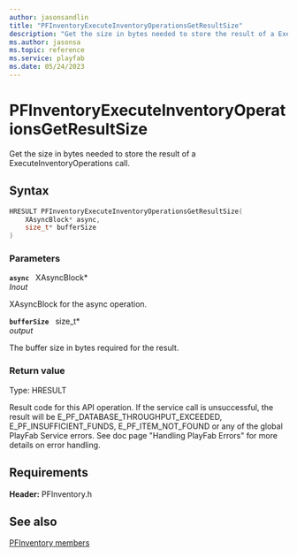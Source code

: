 ```yaml
---
author: jasonsandlin
title: "PFInventoryExecuteInventoryOperationsGetResultSize"
description: "Get the size in bytes needed to store the result of a ExecuteInventoryOperations call."
ms.author: jasonsa
ms.topic: reference
ms.service: playfab
ms.date: 05/24/2023
---
```


# PFInventoryExecuteInventoryOperationsGetResultSize  

Get the size in bytes needed to store the result of a ExecuteInventoryOperations call.  

## Syntax  
  
```cpp
HRESULT PFInventoryExecuteInventoryOperationsGetResultSize(  
    XAsyncBlock* async,  
    size_t* bufferSize  
)  
```  
  
### Parameters  
  
**`async`** &nbsp; XAsyncBlock*  
*_Inout_*  
  
XAsyncBlock for the async operation.  
  
**`bufferSize`** &nbsp; size_t*  
*output*  
  
The buffer size in bytes required for the result.  
  
  
### Return value
Type: HRESULT
  
Result code for this API operation. If the service call is unsuccessful, the result will be E_PF_DATABASE_THROUGHPUT_EXCEEDED, E_PF_INSUFFICIENT_FUNDS, E_PF_ITEM_NOT_FOUND or any of the global PlayFab Service errors. See doc page "Handling PlayFab Errors" for more details on error handling.
  
  
## Requirements  
  
**Header:** PFInventory.h
  
## See also  
[PFInventory members](../pfinventory_members.md)  

  
  
